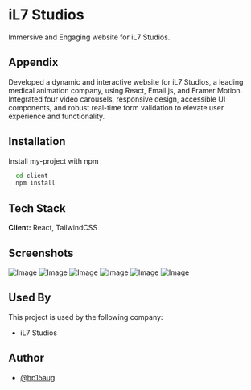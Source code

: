 
# iL7 Studios

 Immersive and Engaging website for iL7 Studios.


## Appendix

Developed a dynamic and interactive website for iL7 Studios, a leading medical animation company, using React, Email.js, and Framer Motion. Integrated four video carousels, responsive design, accessible UI components, and robust real-time form validation to elevate user experience and functionality.


## Installation

Install my-project with npm

```bash
  cd client
  npm install
```
    
## Tech Stack

**Client:** React, TailwindCSS



## Screenshots

![Image](https://github.com/user-attachments/assets/ad265b9d-075c-47c3-a3f4-0715e01a67dc)
![Image](https://github.com/user-attachments/assets/9dce4b30-0ea4-45c5-a7cb-2216403d6f73)
![Image](https://github.com/user-attachments/assets/c9771bc4-691f-4d3a-85a4-c1e741bc3a75)
![Image](https://github.com/user-attachments/assets/c61d4fc7-5e2f-4500-a007-250b7d615e6d)
![Image](https://github.com/user-attachments/assets/718cbec5-fa1c-4b69-afdf-1b95f12722bc)
![Image](https://github.com/user-attachments/assets/7214f199-3b1a-4c3a-afd4-44fce4791c14)


## Used By

This project is used by the following company:

- iL7 Studios


## Author

- [@hp15aug](https://www.github.com/hp15aug)

